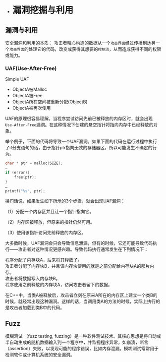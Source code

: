 - # 漏洞挖掘与利用

## 漏洞与利用
安全漏洞和利用的本质：
攻击者精心构造的数据从一个`攻击界面`经过传播到达另一个`攻击界面`的处理它的代码，改变或获得其想要的`控制流`，从而造成获得不同的权限或能力。  

### UAF(Use-After-Free)
Simple UAF
- ObjectA被Malloc
- ObjectA被Free
- ObjectA所在空间被重新分配(ObjectB)
- ObjectA被再次使用

UAF的原理很容易理解。当程序尝试访问先前已被释放的内存区时，就会出现`Use-After-Free`漏洞。在这种情况下创建的悬空指针将指向内存中已经释放的对象。  

举个例子，下面的代码将导致一个UAF漏洞。如果下面的代码在运行过程中执行了if分支语句的话，由于指针ptr指向无效的存储器区，所以可能发生不确定的行为。  

```c
char * ptr = malloc(SIZE); 
… 
if (error){ 
    free(ptr); 
} 
… 
printf("%s", ptr); 
```

换句话说，如果发生如下所示的3个步骤，就会出现UAF漏洞：

（1）分配一个内存区并且让一个指针指向它。  

（2）内存区被释放，但原来的指针仍然可用。  

（3）使用该指针访问先前释放的内存区。  

大多数时候，UAF漏洞会只会导致信息泄漏，但有的时候，它还可能导致代码执行——攻击者对这种情况更感兴趣。导致代码执行通常发生在下列情况下：

程序分配了内存块A，后来将其释放了。  
攻击者分配了内存块B，并且该内存块使用的就是之前分配给内存块A的那片内存。  
攻击者将数据写入内存块B。  
程序使用之前释放的内存块A，访问攻击者留下的数据。  

在C++中，当类A被释放后，攻击者立刻在原来A所在的内存区上建立一个类B的时候，就经常出现这种漏洞。这样的话，当调用类A的方法的时候，实际上执行的是攻击者加载到类B中的代码。

## Fuzz  

模糊测试 （fuzz testing, fuzzing）是一种软件测试技术。其核心思想是将自动或半自动生成的随机数据输入到一个程序中，并监视程序异常，如崩溃，断言（assertion）失败，以发现可能的程序错误，比如内存泄漏。模糊测试常常用于检测软件或计算机系统的安全漏洞。



